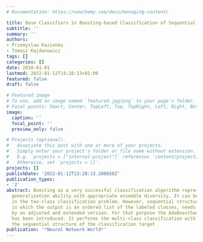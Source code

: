 ```yaml
---
# Documentation: https://wowchemy.com/docs/managing-content/

title: Base Classifiers in Boosting-based Classification of Sequential Structures
subtitle: ''
summary: ''
authors:
- Przemyslaw Kazienko
- Tomasz Kajdanowicz
tags: []
categories: []
date: 2010-01-01
lastmod: 2022-01-12T14:28:13+01:00
featured: false
draft: false

# Featured image
# To use, add an image named `featured.jpg/png` to your page's folder.
# Focal points: Smart, Center, TopLeft, Top, TopRight, Left, Right, BottomLeft, Bottom, BottomRight.
image:
  caption: ''
  focal_point: ''
  preview_only: false

# Projects (optional).
#   Associate this post with one or more of your projects.
#   Simply enter your project's folder or file name without extension.
#   E.g. `projects = ["internal-project"]` references `content/project/deep-learning/index.md`.
#   Otherwise, set `projects = []`.
projects: []
publishDate: '2022-01-12T13:28:13.206658Z'
publication_types:
- '2'
abstract: Boosting as a very successful classification algorithm represents a great
  generalization ability with appropriate ensemble diversity. It can be easily applied
  in the two-class classification problem. However, sequential structure prediction,
  in which the output is an ordered list of the labeled classes, needs to be realized
  by an adjusted and extended version. For that purpose the AdaBoostSeq algorithm
  has been introduced. It performs the multi-class classification with respect to
  the sequential structure of the classification target
publication: '*Neural Network World*'
---
```

